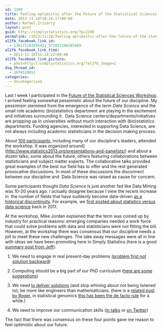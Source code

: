 ```yaml
---
id: 2208
title: Feeling optimistic after the Future of the Statistical Sciences Workshop
date: 2013-11-18T10:24:17+00:00
author: Rafael Irizarry
layout: post
guid: http://simplystatistics.org/?p=2208
permalink: /2013/11/18/feeling-optimistic-after-the-future-of-the-statistical-sciences-workshop/
al2fb_facebook_link_id:
  - 136171103105421_571037246285469
al2fb_facebook_link_time:
  - 2013-11-18T15:24:22+00:00
al2fb_facebook_link_picture:
  - post=http://simplystatistics.org/?al2fb_image=1
dsq_thread_id:
  - 1976529051
categories:
  - Uncategorized
---
```

Last I week I participated in the [Future of the Statistical Sciences Workshop](http://www.statistics2013.org/presentations-and-panelists/). I arrived feeling somewhat pessimistic about the future of our discipline. My pessimism stemmed from the emergence of the term _Data Science_ and the small role academic (bio)statistics department are playing in the excitement and initiatives surrounding it.  Data Science centers/departments/initiatives are propping up in universities without much interaction with (bio)statistics departments. Funding agencies, interested in supporting Data Science, are not always including academic statisticians in the decision making process.

About [100 participants,](http://www.statistics2013.org/workshop-invited-participants/) including many of our discipline's leaders, attended the workshop. It was organized around](http://www.statistics2013.org/presentations-and-panelists/) and about a dozen talks; some about the future, others featuring collaborations between statisticians and subject matter experts. The collaborative talks provided great examples of the best our field has to offer and the rest generated provocative discussions. In most of these discussions the disconnect between our discipline and  Data Science was raised as cause for concern.

Some participants thought _Data Science_ is just another fad like Data Mining was 10-20 years ago. I actually disagree because I view the recent increase in  the number of fields that have suddenly become data-driven [as a historical discontinuity](http://simplystatistics.org/2013/05/15/the-bright-future-of-applied-statistics/). For example, we [first posted about statistics versus data science](http://simplystatistics.org/2011/11/22/data-scientist-vs-statistician/) back in 2011.

At the workshop, Mike Jordan explained that the term was coined up by industry for practical reasons: emerging companies needed a work force that could solve problems with data and statisticians were not fitting the bill. However, at the workshop there was consensus that our discipline needs a jolt to meet these new challenges. The take away messages were all in line with ideas we have been promoting here in Simply Statistics (here is a good [summary post from Jeff](http://simplystatistics.org/2013/04/15/data-science-only-poses-a-threat-to-biostatistics-if-we-dont-adapt/)):

1. We need to engage in real present-day problems ([problem first not solution backward](http://simplystatistics.org/2013/05/29/what-statistics-should-do-about-big-data-problem-forward-not-solution-backward/))
  
2. Computing should be a big part of our PhD curriculum ([here are some suggestions](http://simplystatistics.org/2013/04/15/data-science-only-poses-a-threat-to-biostatistics-if-we-dont-adapt/))
  
3. We need [to deliver solutions](http://simplystatistics.org/2012/05/28/schlep-blindness-in-statistics/) (and stop whining about not being listened to); be more like engineers than mathematicians. (here is a [related post by Roger](http://simplystatistics.org/2012/06/22/statistics-and-the-science-club/), in statistical genomics [this has been the de facto rule](http://simplystatistics.org/2012/05/24/how-do-we-evaluate-statisticians-working-in-genomics/) for a while.)
  
4. We need to improve our communication skills ([in talks](http://simplystatistics.org/2012/03/05/characteristics-of-my-favorite-statistics-talks/) or [on Twitter](http://simplystatistics.org/2012/01/05/why-all-academics-should-have-professional-twitter/))

The fact that there was consensus on these four points gave me reason
  to feel optimistic about our future.